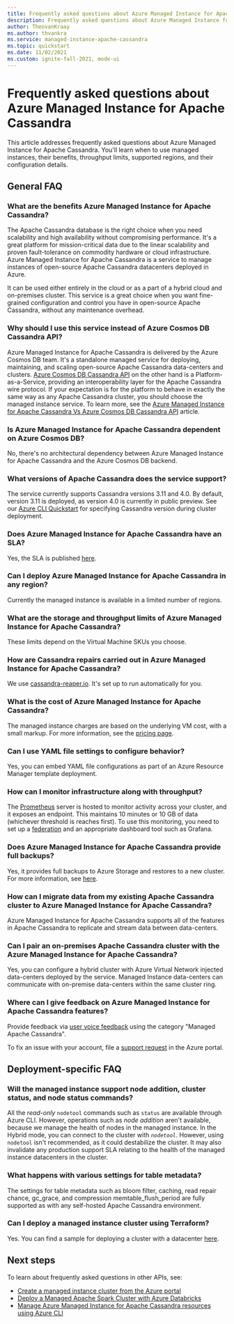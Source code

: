 ```yaml
---
title: Frequently asked questions about Azure Managed Instance for Apache Cassandra from the Azure portal
description: Frequently asked questions about Azure Managed Instance for Apache Cassandra. This article addresses questions on when to use managed instances, benefits, throughput limits, supported regions, and other configuration details.
author: TheovanKraay
ms.author: thvankra
ms.service: managed-instance-apache-cassandra
ms.topic: quickstart
ms.date: 11/02/2021
ms.custom: ignite-fall-2021, mode-ui
---
```

# Frequently asked questions about Azure Managed Instance for Apache Cassandra

This article addresses frequently asked questions about Azure Managed Instance for Apache Cassandra. You'll learn when to use managed instances, their benefits, throughput limits, supported regions, and their configuration details.

## General FAQ

### What are the benefits Azure Managed Instance for Apache Cassandra?

The Apache Cassandra database is the right choice when you need scalability and high availability without compromising performance. It's a great platform for mission-critical data due to the linear scalability and proven fault-tolerance on commodity hardware or cloud infrastructure. Azure Managed Instance for Apache Cassandra is a service to manage instances of open-source Apache Cassandra datacenters deployed in Azure.

It can be used either entirely in the cloud or as a part of a hybrid cloud and on-premises cluster. This service is a great choice when you want fine-grained configuration and control you have in open-source Apache Cassandra, without any maintenance overhead.

### Why should I use this service instead of Azure Cosmos DB Cassandra API?

Azure Managed Instance for Apache Cassandra is delivered by the Azure Cosmos DB team. It's a standalone managed service for deploying, maintaining, and scaling open-source Apache Cassandra data-centers and clusters. [Azure Cosmos DB Cassandra API](../cosmos-db/cassandra-introduction.md) on the other hand is a Platform-as-a-Service, providing an interoperability layer for the Apache Cassandra wire protocol. If your expectation is for the platform to behave in exactly the same way as any Apache Cassandra cluster, you should choose the managed instance service. To learn more, see the [Azure Managed Instance for Apache Cassandra Vs Azure Cosmos DB Cassandra API](compare-cosmosdb-managed-instance.md) article.

### Is Azure Managed Instance for Apache Cassandra dependent on Azure Cosmos DB?

No, there's no architectural dependency between Azure Managed Instance for Apache Cassandra and the Azure Cosmos DB backend. 

### What versions of Apache Cassandra does the service support?

The service currently supports Cassandra versions 3.11 and 4.0. By default, version 3.11 is deployed, as version 4.0 is currently in public preview. See our [Azure CLI Quickstart](create-cluster-cli.md) for specifying Cassandra version during cluster deployment. 

### Does Azure Managed Instance for Apache Cassandra have an SLA?

Yes, the SLA is published [here](https://azure.microsoft.com/support/legal/sla/managed-instance-apache-cassandra/v1_0/). 

### Can I deploy Azure Managed Instance for Apache Cassandra in any region?

Currently the managed instance is available in a limited number of regions.

### What are the storage and throughput limits of Azure Managed Instance for Apache Cassandra?

These limits depend on the Virtual Machine SKUs you choose.

### How are Cassandra repairs carried out in Azure Managed Instance for Apache Cassandra?

We use [cassandra-reaper.io](http://cassandra-reaper.io/). It's set up to run automatically for you.

### What is the cost of Azure Managed Instance for Apache Cassandra?

The managed instance charges are based on the underlying VM cost, with a small markup. For more information, see the [pricing page](https://azure.microsoft.com/pricing/details/managed-instance-apache-cassandra/).

### Can I use YAML file settings to configure behavior?

Yes, you can embed YAML file configurations as part of an Azure Resource Manager template deployment.

### How can I monitor infrastructure along with throughput?

The [Prometheus](https://prometheus.io/docs/introduction/overview/) server is hosted to monitor activity across your cluster, and it exposes an endpoint. This maintains 10 minutes or 10 GB of data (whichever threshold is reaches first). To use this monitoring, you need to set up a [federation](https://prometheus.io/docs/prometheus/latest/federation/) and an appropriate dashboard tool such as Grafana.

### Does Azure Managed Instance for Apache Cassandra provide full backups?

Yes, it provides full backups to Azure Storage and restores to a new cluster. For more information, see [here](management-operations.md#backup-and-restore).

### How can I migrate data from my existing Apache Cassandra cluster to Azure Managed Instance for Apache Cassandra?

Azure Managed Instance for Apache Cassandra supports all of the features in Apache Cassandra to replicate and stream data between data-centers.

### Can I pair an on-premises Apache Cassandra cluster with the Azure Managed Instance for Apache Cassandra?

Yes, you can configure a hybrid cluster with Azure Virtual Network injected data-centers deployed by the service. Managed Instance data-centers can communicate with on-premise data-centers within the same cluster ring.

### Where can I give feedback on Azure Managed Instance for Apache Cassandra features?

Provide feedback via [user voice feedback](https://feedback.azure.com/d365community/forum/3002b3be-0d25-ec11-b6e6-000d3a4f0858?c=e6e5c7c4-0d25-ec11-b6e6-000d3a4f0858#) using the category "Managed Apache Cassandra".

To fix an issue with your account, file a [support request](https://portal.azure.com/#blade/Microsoft_Azure_Support/HelpAndSupportBlade/newsupportrequest) in the Azure portal.

## Deployment-specific FAQ

### Will the managed instance support node addition, cluster status, and node status commands?

All the *read-only* `nodetool` commands such as `status` are available through Azure CLI. However, operations such as *node addition* aren't available, because we manage the health of nodes in the managed instance. In the Hybrid mode, you can connect to the cluster with *`nodetool`*. However, using `nodetool` isn't recommended, as it could destabilize the cluster. It may also invalidate any production support SLA relating to the health of the managed instance datacenters in the cluster.

### What happens with various settings for table metadata?

The settings for table metadata such as bloom filter, caching, read repair chance, gc_grace, and compression memtable_flush_period are fully supported as with any self-hosted Apache Cassandra environment.

### Can I deploy a managed instance cluster using Terraform?

Yes. You can find a sample for deploying a cluster with a datacenter [here](https://registry.terraform.io/providers/hashicorp/azurerm/latest/docs/resources/cosmosdb_cassandra_datacenter).

## Next steps

To learn about frequently asked questions in other APIs, see:

* [Create a managed instance cluster from the Azure portal](create-cluster-portal.md)
* [Deploy a Managed Apache Spark Cluster with Azure Databricks](deploy-cluster-databricks.md)
* [Manage Azure Managed Instance for Apache Cassandra resources using Azure CLI](manage-resources-cli.md)

